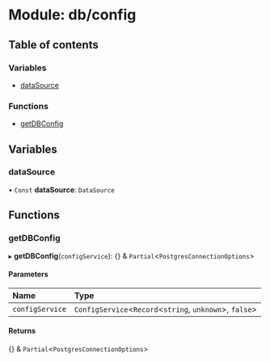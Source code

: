 # Module: db/config

## Table of contents

### Variables

- [dataSource](db_config.md#datasource)

### Functions

- [getDBConfig](db_config.md#getdbconfig)

## Variables

### dataSource

• `Const` **dataSource**: `DataSource`

## Functions

### getDBConfig

▸ **getDBConfig**(`configService`): {} & `Partial`<`PostgresConnectionOptions`\>

#### Parameters

| Name | Type |
| :------ | :------ |
| `configService` | `ConfigService`<`Record`<`string`, `unknown`\>, ``false``\> |

#### Returns

{} & `Partial`<`PostgresConnectionOptions`\>

